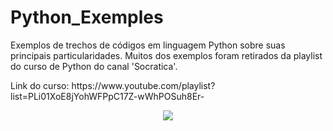 # Python_Exemples
Exemplos de trechos de códigos em linguagem Python sobre suas principais particularidades.
Muitos dos exemplos foram retirados da playlist do curso de Python do canal 'Socratica'.
<p>Link do curso: https://www.youtube.com/playlist?list=PLi01XoE8jYohWFPpC17Z-wWhPOSuh8Er-</p>
<p align = "center">
 <img src= "https://user-images.githubusercontent.com/49538805/71647040-728e4400-2ccf-11ea-9e54-0f6b919498b8.jpg">
</p>
